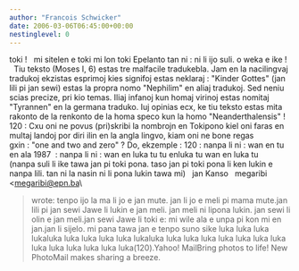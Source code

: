 ```yaml
---
author: "Francois Schwicker"
date: 2006-03-06T06:45:00+00:00
nestinglevel: 0
---
```

toki !   mi sitelen e toki mi lon toki Epelanto tan ni : ni li ijo suli. o weka e ike !   Tiu teksto (Moses I, 6) estas tre malfacile tradukebla. Jam en la nacilingvaj tradukoj ekzistas esprimoj kies signifoj estas neklaraj : "Kinder Gottes" (jan lili pi jan sewi) estas la propra nomo "Nephilim" en aliaj tradukoj. Sed neniu scias precize, pri kio temas. Iliaj infanoj kun homaj virinoj estas nomitaj "Tyrannen" en la germana traduko. Iuj opinias ecx, ke tiu teksto estas mita rakonto de la renkonto de la homa speco kun la homo "Neanderthalensis" !   120 : Cxu oni ne povus (pri)skribi la nombrojn en Tokipono kiel oni faras en multaj landoj por diri ilin en la angla lingvo, kiam oni ne bone regas gxin : "one and two and zero" ? Do, ekzemple : 120 : nanpa li ni : wan en tu en ala 1987  : nanpa li ni : wan en luka tu tu enluka tu wan en luka tu   (nanpa suli li ike tawa jan pi toki pona. taso jan pi toki pona li ken lukin e nanpa lili. tan ni la nasin ni li pona lukin tawa mi)   jan Kanso   megaribi <[megaribi@epn.ba](mailto://megaribi@epn.ba)\
> wrote:
 tenpo ijo la ma li jo e jan mute. jan li jo e meli pi mama mute.jan lili pi jan sewi Jawe li lukin e jan meli. jan meli ni lipona lukin. jan sewi li olin e jan meli.jan sewi Jawe li toki e: mi wile ala e unpa pi kon mi en jan.jan li sijelo. mi pana tawa jan e tenpo suno sike luka luka luka lukaluka luka luka luka luka lukaluka luka luka luka luka luka luka luka luka luka luka luka luka luka(120).Yahoo! MailBring photos to life! New PhotoMail makes sharing a breeze.